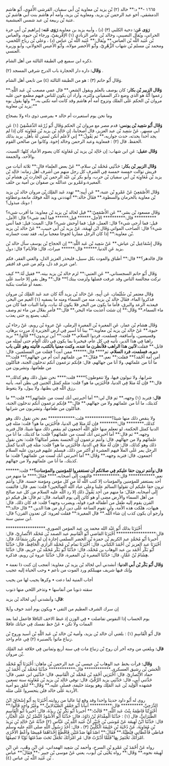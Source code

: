 ١٦٦٥ -** د:** خالد (٢) بْن يزيد بْن معاوية بْن أَبي سفيان، القرشي الأُمَوِي، أَبُو هاشم الدمشقي، أخو عبد الرحمن بْن يزيد، ومعاوية بْن يزيد، وأمه أم هاشم بنت أبي هاشم بْن عتبة بْن ربيعة بْن عبد شمس العبشمية.

**رَوَى عَن:** دحية الكلبي (٣) (د) ، وأبيه يزيد بن معاوية.**رَوَى عَنه:** إبراهيم بْن أَبي حرة الحراني، ويُقال النصيبي، وخالد بْن عامر الزبادي (١) الإفْرِيقيّ، ورجاء بْن حيوة، والعباس بْن عُبَيد اللَّه بْن العباس،** ويُقال:** عُبَيد اللَّه بْن عباس (د) ، وعلي بْن رياح اللخمي، ومحمد بْن مسلم بْن شهاب الزُّهْرِيّ، وأَبُو الأخضر مولاه، وأَبُو الأعيس الخولاني، وأبو وزيرة العنسي.

ذكره ابن سميع فِي الطبقة الثالثة من أهل الشام.

**وَقَال:** داره دار الحجارة باب الدرج شرقي المسجد (٢) .

وَقَال أَبُو حاتم (٣) : هو من الطبقة الثالثة (٤) من تابعي أهل الشام.

**وَقَال الزبير بْن بكار:** كان يوصف بالعلم ويقول الشعر،** قال عمي مصعب بْن عَبد اللَّهِ:** زعموا أَنَّهُ هو الذي وضع ذكر السفياني وكثره، وأراد أن يكون للناس فيهم مطمع حين غلبه مروان بْن الحكم عَلَى الملك وتزوج أمه أم هاشم وقد كانت أمه تكنى به،** ولها يقول بوه يزيد بْن معاوية:**

وما نحن يوم استعيرت أم خالد • بمرضى ذوي داء ولا بصحاح

**وَقَال أَبُو سَعِيد بْن يونس:** قدم مصر مع مروان بْن الحكم.وَقَال أَبُو زُرْعَة الدِّمَشْقِيّ (١) عَن أبي مسهر، عَنْ سَعِيد بْن عبد العزيز، قال أصحابنا، إن خَالِد بْن يزيد بْن مُعَاوِيَة كان إذا لم يجد أحدا يحدثه، حدث جواريه،** ثم يَقُولُ:** إني لأعلم أنكن لستن لَهُ بأهل. يريد بذلك الحفظ. قال (٢) : فمعاوية وعبد الرحمن وخالد إخوة. وكانوا من صالحي القوم.

**وَقَال عقيل:** عَنِ ابن شهاب: إن خَالِد بْن يزيد بْن مُعَاوِيَة كان يصوم الأعياد كلها: السبت، والأحد، والجمعة.

**وَقَال الزبير بْن بكار:** حَدَّثَنِي مُحَمَّد بْن سلام،** عَنْ بعض العلماء قال:** ثلاثة أثبات من قريش توالت خمسة خمسة فِي الشرف كل رجل منهم من أشرف أهل زمانه: خَالِد بْن يزيد بْن مُعَاوِيَة بْن أَبي سفيان بْن حرب، وأبو بكر بْن عَبْد الرحمن بْن الحارث بْن هشام بْن المغيرة،وعَمْرو بن عدالله بن صفوان بن أمية بن خلف.

وَقَال الأَصْمَعِيّ عَنْ عَمْرو بْن عتبة،** عَن أَبِيهِ:** تهدد عَبد المَلِك بْن مروان خالد بْن يزيد بْن معاوية بالحرمان والسطوة.** فقَالَ خالد:** أتهددني ويد اللَّه فوقك مانعة،وعطاؤه دونك مبذول؟ !

وَقَال مسعود بْن بشر،** عَنِ الأَصْمَعِيّ:** قيل لخالد بْن يزيد بْن معاوية: ما أقرب شيء؟********** قال:********** الأجل،****** قيل:****** فما أبعد شيء؟ قال: الأمل، قيل: فما أرجى شيء؟ قال: العمل، قيل: فما أوحش شيء؟ قال: الميت: قيل: فما آنس شيء؟ قال: الصاحب المواتي.وَقَال ابْن لَهِيعَة، عَنْ يزيد بْن أَبي حبيب،** عَنْ خالد بْن يزيد بْن معاوية:** إذا كان الرجل مماريا لجوجا معجبا برأيه، فقد تمت خسارته.

وَقَال إِسْمَاعِيل بْن عياش،** عَنْ سَعِيد بْن عَبد اللَّهِ:** إن الحجاج بْن يوسف سأل خالد بْن يزيد عَنِ الدنيا،****** قال:****** ميراث، قال: فالأيام؟ قال: دول.

قال فالدهر؟** قال:** أطباق والموت بكل سبيل، فليحذر العزيز الذل، والغني الفقر، فكم من عزيز قد ذل، وكم من غني قد افتقر!.

وَقَال أَبُو حاتم السجستاني،** عَنِ العتبي:** لزم خالد بْن يزيد بيته،** فقيل لَهُ:** كيف تركت مجالسة الناس وقد عرفت فضلها ولزمت بيتك؟** قال:** وهل بقي إلا حاسد عَلَى نعمة أو شامت بنكبة.

وَقَال معتمر بْن سُلَيْمان، عَن أَبِيهِ، عَنْ خالد بْن يزيد أَنَّهُ كان عند عَبد المَلِك بْن مروان فذكروا الماء، فقَالَ خالد بْن يزيد، منه من السماء ومنه ما يسفيه (١) الغيم من البحر، فيعذبه الرعد والبرق، فأما ما يكون من البحر فلا يكون لَهُ نبات، وأما النبات فما كان من ماء السماء،** وَقَال:** إن شئت أعذبت ماء البحر،** قال:** فأمر بقلال من ماء ثم وصف كيف يصنع بِهِ حتى يعذب.

وَقَال هشام بْن عمار، عَنِ المغيرة بْن المغيرة الرملي، عَنْ عروة بْن رويم، عَنْ رجاء بْن حيوة،** عَنْ خالد بْن يزيد بْن معاوية:** بينا أنا أسير فِي أرض الجزيرة إذ مررت برهان، وقسيسين، وأساقفة، فسلمت، فردوا السلام،** قلت:** أين تريدون؟** قَالُوا:** نريد راهبا فِي هذا الدير، نأتيه فِي كل عام، فيخبرنا بما يكون فِي ذلك العام حتى لمثله من قابل،** فقلت:**لآتين هذا الراهب فلأنظرن ما عنده، وكنت معنيا بالكتب، فأتيته وهو عَلَى باب ديره، فسلمت، فرد السلام،** ثم**** قال:****** ممن أنت؟ فقلت من المسلمين، قال: أمن أمة أَحْمَد؟** فقلت:** نعم،** فقَالَ:** من علمائهم أنت أم من جهالهم؟** قلت:** ما أنا من علمائهم، ولا أنا من جهالهم، قال: فإنكم تزعمون أنكم تدخلون الجنة، فتأكلون من طعامها، وتشربون من

شرابها، ولا تبولون فيها، ولا تتغوطون؟**** قلت:**** نحن نقول ذلك وهو كذلك،** قال:** فإن لَهُ مثلا فِي الدنيا، فأَخْبَرَنِي ما هو؟ قلت: مثله كمثل الجنين فِي بطن أمه، يأتيه رزق اللَّه فِي بطنها، ولا يبول، ولا يتغوط.

**قال:** فتربد (١) وجهه،** ثم قال لي:** أما أخبرتني أنك لست من علمائهم؟** قلت:** ما كذبتك، ما أنا من علمائهم ولا من جهالهم،** قال:** فإنكم تزعمون أنكم تدخلون الجنة، فتأكلون من طعامها، وتشربون من شرابها.

ولا ينقص ذلك منها شيئا؟************ قلت:************ نعم نحن نقول ذلك وهو كذلك،******** قال:******** فإن لَهُ مثلا فِي الدنيا، فأَخْبَرَنِي ما هو؟ قلت: مثله فِي الدنيا كمثل الحكمة، لو تععلم منها خلق اللَّه أجمعون لم ينقص ذلك منها شيئا، قال فتربد وجهه،** ثم قال:** أما أخبرتني أنك لست من علمائهم؟ قلت: ما كذبتك، ما أنا من علمائهم ولا من جهالهم. قال: وأنتم تزعمون أن الحنسة بعشر أمثالها؟ قلت: نحن نقول ذلك وهو كذلك، قال: فإن لَهُ مثلا فِي الدنيا، فأَخْبَرَنِي ما هو؟ قلت: مثله فِي الدنيا كمثل الرجل يمر عَلَى الملأ فيهم العشرة أو أكثر من ذلك، فيسلم عليهم فيردون عليه السلام أجمعون، قال: فتربد وجهه،** وَقَال:** أما أخبرتني أنك لست من علمائهم؟ قلت: ما كذبتك، ما أنا من علمائهم ولا من جهالهم.

**قال:**وأنتم ترون حقا عليكم فِي صلاتكم أن تستغفروا للمؤمنين والمؤمنات؟****** قلت:****** نعم،************ قال:************ فالتفت إِلَى أصحابه،**** فقَالَ:**** ما منهم من أحد يستغفر للمؤمنين والمؤمنات إلا كتب اللَّه لَهُ من كل مؤمن ومؤمنة حسنة. قال: وأنتم ترون حقا عليكم أن تقولوا السالم علينا وعلى عباد اللَّه الصالحين؟ قلت: نعم. قال: فالتفت إِلَى أصحابه، فقَالَ: ما منهم من أحد يَقُولُ ذلك إلا رد اللَّه عليه السلام من كل عبد صالح من أهل السماء والأرض مضى أو هو كائن إِلَى يوم القيامة. قال: ثم قال: هل فيكم ذو القرن يقوم إليه طفل من أطفاله فيرد قوله، ويضرب وجهه؟ قلت: قد كان ذلك. قال: هيهات، هلكت هذه الأمة، ولن تقوم الساعة عَلَى دين أرق من هذا الدين.** قال خالد:** وأرجو أن يكون كذب إن شاء اللَّه.** قال المغيرة:** فقلت لعروة: كن تعدون القرن؟ قال: ابن ستين سنة.

أَخْبَرَنَا بذلك أَبُو عَبْد الله محمد بن عبد المؤمن الصوري.****************** قال:****************** أَخْبَرَنَا القاضي أَبُو الْقَاسِم عبد الصمد بْن مُحَمَّد الأَنْصارِيّ، قال: أخبرنا أَبُو مُحَمَّدٍ عبد الكريم بْن حمزة بْن الخضر السلمي إجازة إن لم يكن سَمَاعًا، قال: أَخْبَرَنَا عبد العزيز بْن أَحْمَدَ الكتاني، قال: أَخْبَرَنَا تمام بْن مُحَمَّد الرازي الْحَافِظُ، قال: حَدَّثَنَا أَبُو بَكْر أَحْمَد بن عبد الوهاب بن مُحَمَّد، قال: حَدَّثَنَا أَبُو بَكْر مُحَمَّد بْن خريم، قال: حَدَّثَنَا هِشَامُ بْنُ عَمَّارٍ، قال: حَدَّثَنَا المغيرة بْن المغيرة، قال: حَدَّثَنَا عروة بْن رويم، فذكره.

**وَقَال أَبُو بَكْر بْن أَبي الدنيا:** أنشدني أبي لخالد بْن يزيد بْن معاوية: أتعجب إن كنت ذا نعمة • وإنك فيها شريف مهيبلكم ورد الموت من ناعم • وحب الحياة إليه عجيب

أجاب المنية لما دعت • وكرها يجيب لها من يجيب

سقته ذنوبا من آنفاسها • وتذخر اللحي منها ذنوب

**قال:** وأنشدني أَبِي لخالد بْن يزيد:

إن سرك الشرف العظيم من التقى • ويكون يوم أشد خوف وآيلا

يوم الحساب إذا النفوس تفاضلت • فِي الوزن إذ غبط الاخف الثاقلا فاعمل لما بعد الممات ولا تكن • عَنْ حظ نفسك فِي حياتك غافلا

قال أَبُو الْقَاسِمِ (١) : بلغني أن خالد بْن يزيد، وأمية بْن خالد بْن عَبد اللَّهِ بْن أسيد وروح بْن زنباع ماتوا بالصنبرة (٢) فِي عام واحد.

**قال:** وبلغني من وجه آخر أن روح بْن زنباع مات فِي سنة أربع وثمانين فِي خلافة عَبد المَلِك بْن مروان.

**وَقَال:** قرأت بخط عبد الوهاب بْن عيسى بْن عبد الرحمن بْن ماهان: أَخْبَرَنَا أَبُو مُحَمَّد الْحَسَن بْن رشيق العسكري.************ قال:************ حَدَّثَنَا مُحَمَّد بْن أَحْمَدَ بْن حماد الأَنْصارِيّ. قال: أَخْبَرَنِي أَحْمَد بْن مُحَمَّد بْن الْقَاسِم، قال: حَدَّثَنِي ابن عفير، قال: حَدَّثني أَبِي، قال: حَدَّثَنِي يزيد الرَّقِّيّ، قال: توفي خَالِد بْن يزيد بْن مُعَاوِيَة سنة تسعين فشهده الْوَلِيد بْن عَبد المَلِك وهو يومئذ خليفة، فصلى عليه،** وَقَال:** لتلق بنو أمية الأردية عَلَى خالد فلن يتحسروا عَلَى مثله.

روى له أَبُو داود حديثا واحدا وقد وقع لنا عاليا من روايته.أَخْبَرَنَا بِهِ أَبُو إِسْحَاقَ ابْنُ الدَّرَجِيِّ،********** قال:********** أنبأنا أَبُو جَعْفَرٍ الصَّيْدَلانِيُّ،** وغَيْرُ واحِدٍ قَالُوا:** أَخْبَرَتْنَا فَاطِمَةُ بِنْتُ عَبد اللَّهِ،** قَالَتْ:** أخبرنا أَبُو بَكْرِ بْنُ رِيذَةَ، قال: أخبرنا أَبُو الْقَاسِمِ الطَّبَرَانِيُّ، قال (١) : حَدَّثَنَا الْمِقْدَامُ بْنُ دَاوُدَ، قال: حَدَّثَنَا أَبُو الأَسْوَدُ النَّضْرُ بْنُ عَبْدِ الْجَبَّارِ، قال: حَدَّثَنَا ابْنُ لَهِيعَة عَنْ مُوسَى بْنِ جُبَيْرٍ أَنَّ عُبَيد اللَّهِ بْنِ عَبَّاسٍ (٢) حَدَّثَهُ عَنْ خَالِدِ بْنِ يَزِيدَ بْنِ مُعَاوِيَةَ، عَنْ دُحْيَةَ بْنِ خَلِيفَةَ الْكَلْبِيِّ (٣) ، قال: أَخَذَ رَسُول اللَّهِ صلى الله عليه وسلم قباطي فَأَعْطَانِي قِبْطِيَّةً،** فَقَالَ:** اصْدَعْهَا صَدْعَتَيْنِ فَاقْطَعْ إِحْدَاهُمَا قَمِيصًا وأَعْطِ الأُخْرَى امْرَأَتَكَ تَخْتَمِرُ بِهَا"فَلَمَّا أَدْبَرْتُ قال: مُرِ امْرَأَتَكَ تَجْعَلُ تَحَتَ صَدْعَتَهَا ثَوْبًا لا تَصِفُهُا.

رواه عَنْ أَحْمَدَ بْنِ عَمْرو بْنِ السرح، وأحمد بْن سَعِيد الهمداني، عَنِ ابْنِ وهْبٍ، عَنِ ابْنِ لَهِيعَة نحوه،** وَقَال:** رواه يَحْيَى بْن أيوب، يعني عَنْ موسى بْن جبير -** فقَالَ:** عباس بْن عُبَيد اللَّه بْن عباس (٤) .